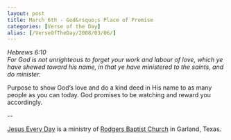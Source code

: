 ```yaml
---
layout: post
title: March 6th - God&rsquo;s Place of Promise
categories: [Verse of the Day]
alias: [/VerseOfTheDay/2008/03/06/]
---
```


_Hebrews 6:10  
For God is not unrighteous to forget your work and labour of love,
which ye have shewed toward his name, in that ye have ministered to
the saints, and do minister._

Purpose to show God&rsquo;s love and do a kind deed in His name to
as many people as you can today. God promises to be watching and
reward you accordingly.

 --

<a href=http://jesuseveryday.net>Jesus Every Day</a> is a ministry of <a href=http://rodgersbaptist.net>Rodgers Baptist Church</a> in Garland, Texas.
